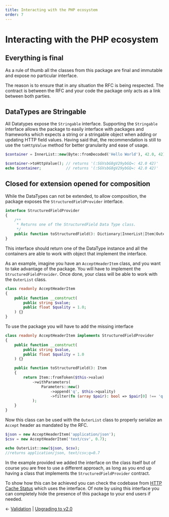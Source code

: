 ```yaml
---
title: Interacting with the PHP ecosystem
order: 7
---
```


# Interacting with the PHP ecosystem

## Everything is final

As a rule of thumb all the classes from this package are final and immutable and
expose no particular interface.

The reason is to ensure that in any situation the RFC is being respected. The contract
is between the RFC and your code the package only acts as a link between both parties.

## DataTypes are Stringable

All Datatypes expose the `Stringable` interface. Supporting the `Stringable`
interface allows the package to easily interface with packages and frameworks
which expects a string or a stringable object when adding or updating
HTTP field values. Having said that, the recommendation is still to use
the `toHttpValue` method for better granularity and ease of usage.

```php
$container = InnerList::new(Byte::fromDecoded('Hello World'), 42.0, 42);

$container->toHttpValue(); // returns '(:SGVsbG8gV29ybGQ=: 42.0 42)'
echo $container;           // returns '(:SGVsbG8gV29ybGQ=: 42.0 42)' 
```

## Closed for extension opened for composition

While the DataTypes can not be extended, to allow composition, the package exposes
the `StructuredFieldProvider` interface.

```php
interface StructuredFieldProvider
{
    /**
     * Returns one of the StructuredField Data Type class.
     */
    public function toStructuredField(): Dictionary|InnerList|Item|OuterList|Parameters;
}
```

This interface should return one of the DataType instance and all the containers are able to work
with object that implement the interface.

As an example, imagine you have an `AcceptHeaderItem` class, and you want to take advantage of the package.
You will have to implement the `StructuredFieldProvider`. Once done, your class will be able to
work with the `OuterList` class.

```php
class readonly AcceptHeaderItem
{
    public function __construct(
        public string $value;
        public float $quality = 1.0;
    ) {}
}
```

To use the package you will have to add the missing interface

```php
class readonly AcceptHeaderItem implements StructuredFieldProvider
{
    public function __construct(
        public string $value,
        public float $quality = 1.0
    ) {}

    public function toStructuredField(): Item
    {
        return Item::fromToken($this->value)
            ->withParameters(
                Parameters::new()
                    ->append('q', $this->quality)
                    ->filter(fn (array $pair): bool => $pair[0] !== 'q' || 1.0 !== $pair[1]->value())
            );
    }
}
```

Now this class can be used with the `OuterList` class to properly serialize an `Accept` header
as mandated by the RFC.

```php
$json = new AcceptHeaderItem('application/json');
$csv = new AcceptHeaderItem('text/csv', 0.7);

echo OuterList::new($json, $csv);
//returns application/json, text/csv;q=0.7
```

In the example provided we added the interface on the class itself but of course you are free to use
a different approach, as long as you end up having a class that implements the `StructuredFieldProvider`
contract.

To show how this can be achieved you can check the codebase from [HTTP Cache Status](https://github.com/bakame-php/http-cache-status)
which uses the interface. Of note by using this interface you can completely hide the presence of 
this package to your end users if needed.

&larr; [Validation](05-validation.md)  | [Upgrading to v2.0](08-migration.md)
